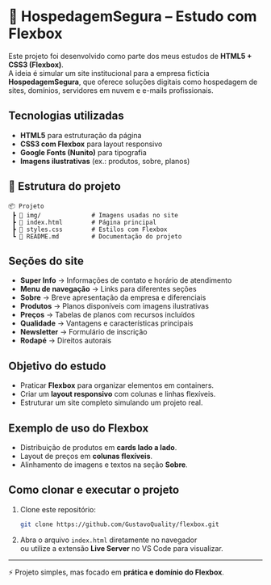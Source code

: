 # 📘 HospedagemSegura – Estudo com Flexbox  

Este projeto foi desenvolvido como parte dos meus estudos de **HTML5 + CSS3 (Flexbox)**.  
A ideia é simular um site institucional para a empresa fictícia **HospedagemSegura**, que oferece soluções digitais como hospedagem de sites, domínios, servidores em nuvem e e-mails profissionais.  

##  Tecnologias utilizadas  
- **HTML5** para estruturação da página  
- **CSS3 com Flexbox** para layout responsivo  
- **Google Fonts (Nunito)** para tipografia  
- **Imagens ilustrativas** (ex.: produtos, sobre, planos)  

## 📂 Estrutura do projeto  
```
📦 Projeto
 ┣ 📂 img/              # Imagens usadas no site
 ┣ 📜 index.html        # Página principal
 ┣ 📜 styles.css        # Estilos com Flexbox
 ┗ 📜 README.md         # Documentação do projeto
```

##  Seções do site  
- **Super Info** → Informações de contato e horário de atendimento  
- **Menu de navegação** → Links para diferentes seções  
- **Sobre** → Breve apresentação da empresa e diferenciais  
- **Produtos** → Planos disponíveis com imagens ilustrativas  
- **Preços** → Tabelas de planos com recursos incluídos  
- **Qualidade** → Vantagens e características principais  
- **Newsletter** → Formulário de inscrição  
- **Rodapé** → Direitos autorais  

##  Objetivo do estudo  
- Praticar **Flexbox** para organizar elementos em containers.  
- Criar um **layout responsivo** com colunas e linhas flexíveis.  
- Estruturar um site completo simulando um projeto real.  

## Exemplo de uso do Flexbox  
- Distribuição de produtos em **cards lado a lado**.  
- Layout de preços em **colunas flexíveis**.  
- Alinhamento de imagens e textos na seção **Sobre**.  

## Como clonar e executar o projeto  

1. Clone este repositório:  
   ```bash
   git clone https://github.com/GustavoQuality/flexbox.git
   ```

2. Abra o arquivo `index.html` diretamente no navegador  
   ou utilize a extensão **Live Server** no VS Code para visualizar.  

---

⚡ Projeto simples, mas focado em **prática e domínio do Flexbox**.  
